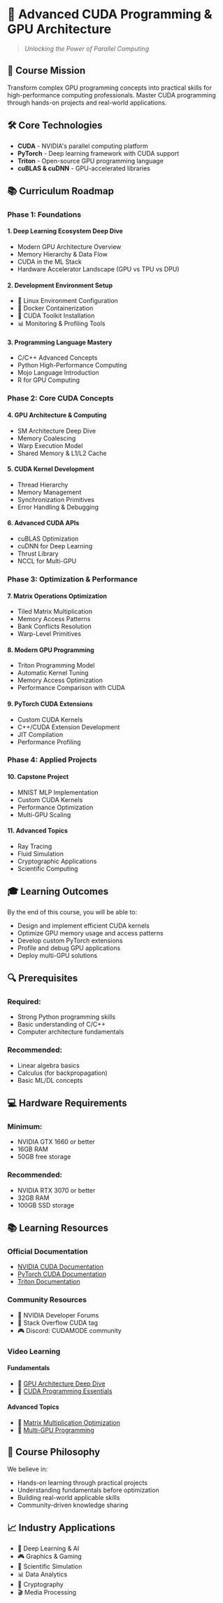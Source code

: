 # 🚀 Advanced CUDA Programming & GPU Architecture

> *Unlocking the Power of Parallel Computing*

## 🎯 Course Mission
Transform complex GPU programming concepts into practical skills for high-performance computing professionals. Master CUDA programming through hands-on projects and real-world applications.

## 🛠️ Core Technologies
- **CUDA** - NVIDIA's parallel computing platform
- **PyTorch** - Deep learning framework with CUDA support
- **Triton** - Open-source GPU programming language
- **cuBLAS & cuDNN** - GPU-accelerated libraries

## 📚 Curriculum Roadmap

### Phase 1: Foundations
#### 1. Deep Learning Ecosystem Deep Dive
- Modern GPU Architecture Overview
- Memory Hierarchy & Data Flow
- CUDA in the ML Stack
- Hardware Accelerator Landscape (GPU vs TPU vs DPU)

#### 2. Development Environment Setup
- 🐧 Linux Environment Configuration
- 🐋 Docker Containerization
- 🔧 CUDA Toolkit Installation
- 📊 Monitoring & Profiling Tools

#### 3. Programming Language Mastery
- C/C++ Advanced Concepts
- Python High-Performance Computing
- Mojo Language Introduction
- R for GPU Computing

### Phase 2: Core CUDA Concepts
#### 4. GPU Architecture & Computing
- SM Architecture Deep Dive
- Memory Coalescing
- Warp Execution Model
- Shared Memory & L1/L2 Cache

#### 5. CUDA Kernel Development
- Thread Hierarchy
- Memory Management
- Synchronization Primitives
- Error Handling & Debugging

#### 6. Advanced CUDA APIs
- cuBLAS Optimization
- cuDNN for Deep Learning
- Thrust Library
- NCCL for Multi-GPU

### Phase 3: Optimization & Performance
#### 7. Matrix Operations Optimization
- Tiled Matrix Multiplication
- Memory Access Patterns
- Bank Conflicts Resolution
- Warp-Level Primitives

#### 8. Modern GPU Programming
- Triton Programming Model
- Automatic Kernel Tuning
- Memory Access Optimization
- Performance Comparison with CUDA

#### 9. PyTorch CUDA Extensions
- Custom CUDA Kernels
- C++/CUDA Extension Development
- JIT Compilation
- Performance Profiling

### Phase 4: Applied Projects
#### 10. Capstone Project
- MNIST MLP Implementation
- Custom CUDA Kernels
- Performance Optimization
- Multi-GPU Scaling

#### 11. Advanced Topics
- Ray Tracing
- Fluid Simulation
- Cryptographic Applications
- Scientific Computing

## 🎓 Learning Outcomes
By the end of this course, you will be able to:
- Design and implement efficient CUDA kernels
- Optimize GPU memory usage and access patterns
- Develop custom PyTorch extensions
- Profile and debug GPU applications
- Deploy multi-GPU solutions

## 🔍 Prerequisites
### Required:
- Strong Python programming skills
- Basic understanding of C/C++
- Computer architecture fundamentals

### Recommended:
- Linear algebra basics
- Calculus (for backpropagation)
- Basic ML/DL concepts

## 💻 Hardware Requirements
### Minimum:
- NVIDIA GTX 1660 or better
- 16GB RAM
- 50GB free storage

### Recommended:
- NVIDIA RTX 3070 or better
- 32GB RAM
- 100GB SSD storage

## 📚 Learning Resources

### Official Documentation
- [NVIDIA CUDA Documentation](https://docs.nvidia.com/cuda/)
- [PyTorch CUDA Documentation](https://pytorch.org/docs/stable/cuda.html)
- [Triton Documentation](https://triton-lang.org/)

### Community Resources
- 💬 NVIDIA Developer Forums
- 🤝 Stack Overflow CUDA tag
- 🎮 Discord: CUDAMODE community

### Video Learning
#### Fundamentals
- 🎥 [GPU Architecture Deep Dive](https://www.youtube.com/watch?v=h9Z4oGN89MU)
- 🎥 [CUDA Programming Essentials](https://www.youtube.com/watch?v=QQceTDjA4f4)

#### Advanced Topics
- 🎥 [Matrix Multiplication Optimization](https://www.youtube.com/watch?v=DpEgZe2bbU0)
- 🎥 [Multi-GPU Programming](https://www.youtube.com/watch?v=4APkMJdiudU)

## 🌟 Course Philosophy
We believe in:
- Hands-on learning through practical projects
- Understanding fundamentals before optimization
- Building real-world applicable skills
- Community-driven knowledge sharing

## 📈 Industry Applications
- 🤖 Deep Learning & AI
- 🎮 Graphics & Gaming
- 🌊 Scientific Simulation
- 📊 Data Analytics
- 🔐 Cryptography
- 🎬 Media Processing
